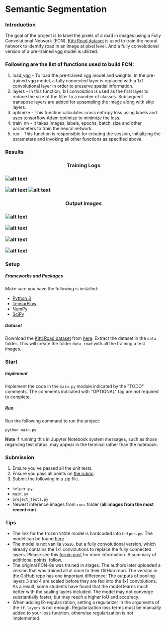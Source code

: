 # Semantic Segmentation
### Introduction
The goal of the project is to label the pixels of a road in images using a Fully Convolutional Network (FCN). [Kitti Road dataset](http://www.cvlibs.net/datasets/kitti/eval_road.php) is used to train the neural network to identify road in an image at pixel level. And a fully convolutional version of a pre-trained vgg model is utilized.

### Following are the list of functions used to build FCN:

1. load_vgg - To load the pre-trained vgg model and weights. In the pre-trained vgg model, a fully connected layer is replaced with a 1x1 convolutional layer in order to preserve spatial information.
2. layers - In this function, 1x1 convolution is used as the first layer to reduce the size of the filter to a number of classes. Subsequent transpose layers are added for upsampling the image along with skip layers.
3. optimize - This function calculates cross entropy loss using labels and uses tensorflow Adam optimize to minimize the loss.
4. train_nn - It takes images, labels, epochs, batch_size and other parameters to train the neural network.
5. run - This function is responsible for creating the session, initializing the parameters and invoking all other functions as specified above.

### Results ###

[image1]: ./images/epoch_1.png "Logs of Epoch 1"

[image2]: ./images/epoch_40.png "Logs of Epoch 40"

[image3]: ./images/epoch_50.png "Logs of Epoch 50"

[image4]: ./images/008.png "Result 1"

[image5]: ./images/013.png "Result 2"

[image6]: ./images/032.png "Result 3"

[image7]: ./images/087.png "Result 4"

<h3 align="center"> Training Logs <h3>

![alt text][image1]

![alt text][image2] ![alt text][image3]

<h3 align="center"> Output images <h3>

![alt text][image4]

![alt text][image5]

![alt text][image6]

![alt text][image7]


### Setup
##### Frameworks and Packages
Make sure you have the following is installed:
 - [Python 3](https://www.python.org/)
 - [TensorFlow](https://www.tensorflow.org/)
 - [NumPy](http://www.numpy.org/)
 - [SciPy](https://www.scipy.org/)
##### Dataset
Download the [Kitti Road dataset](http://www.cvlibs.net/datasets/kitti/eval_road.php) from [here](http://www.cvlibs.net/download.php?file=data_road.zip).  Extract the dataset in the `data` folder.  This will create the folder `data_road` with all the training a test images.

### Start
##### Implement
Implement the code in the `main.py` module indicated by the "TODO" comments.
The comments indicated with "OPTIONAL" tag are not required to complete.
##### Run
Run the following command to run the project:
```
python main.py
```
**Note** If running this in Jupyter Notebook system messages, such as those regarding test status, may appear in the terminal rather than the notebook.

### Submission
1. Ensure you've passed all the unit tests.
2. Ensure you pass all points on [the rubric](https://review.udacity.com/#!/rubrics/989/view).
3. Submit the following in a zip file.
 - `helper.py`
 - `main.py`
 - `project_tests.py`
 - Newest inference images from `runs` folder  (**all images from the most recent run**)
 
 ### Tips
- The link for the frozen `VGG16` model is hardcoded into `helper.py`.  The model can be found [here](https://s3-us-west-1.amazonaws.com/udacity-selfdrivingcar/vgg.zip)
- The model is not vanilla `VGG16`, but a fully convolutional version, which already contains the 1x1 convolutions to replace the fully connected layers. Please see this [forum post](https://discussions.udacity.com/t/here-is-some-advice-and-clarifications-about-the-semantic-segmentation-project/403100/8?u=subodh.malgonde) for more information.  A summary of additional points, follow. 
- The original FCN-8s was trained in stages. The authors later uploaded a version that was trained all at once to their GitHub repo.  The version in the GitHub repo has one important difference: The outputs of pooling layers 3 and 4 are scaled before they are fed into the 1x1 convolutions.  As a result, some students have found that the model learns much better with the scaling layers included. The model may not converge substantially faster, but may reach a higher IoU and accuracy. 
- When adding l2-regularization, setting a regularizer in the arguments of the `tf.layers` is not enough. Regularization loss terms must be manually added to your loss function. otherwise regularization is not implemented.
